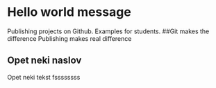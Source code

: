 # Hello world message
Publishing projects on Github. Examples for students.
##Git makes the difference
Publishing makes real difference
## Opet neki naslov
Opet neki tekst
fssssssss
